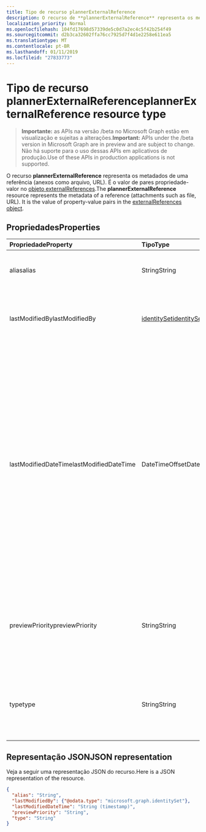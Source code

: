 ```yaml
---
title: Tipo de recurso plannerExternalReference
description: O recurso de **plannerExternalReference** representa os metadados de uma referência (anexos como arquivo, URL). É o valor de pares de valor da propriedade no objeto externalReferences.
localization_priority: Normal
ms.openlocfilehash: 104fd17698d57339de5c0d7a2ec4c5f42b254f49
ms.sourcegitcommit: d2b3ca32602ffa76cc7925d7f4d1e2258e611ea5
ms.translationtype: MT
ms.contentlocale: pt-BR
ms.lasthandoff: 01/11/2019
ms.locfileid: "27833773"
---
```

# <a name="plannerexternalreference-resource-type"></a><span data-ttu-id="1eea2-104">Tipo de recurso plannerExternalReference</span><span class="sxs-lookup"><span data-stu-id="1eea2-104">plannerExternalReference resource type</span></span>

> <span data-ttu-id="1eea2-105">**Importante:** as APIs na versão /beta no Microsoft Graph estão em visualização e sujeitas a alterações.</span><span class="sxs-lookup"><span data-stu-id="1eea2-105">**Important:** APIs under the /beta version in Microsoft Graph are in preview and are subject to change.</span></span> <span data-ttu-id="1eea2-106">Não há suporte para o uso dessas APIs em aplicativos de produção.</span><span class="sxs-lookup"><span data-stu-id="1eea2-106">Use of these APIs in production applications is not supported.</span></span>

<span data-ttu-id="1eea2-p103">O recurso **plannerExternalReference** representa os metadados de uma referência (anexos como arquivo, URL). É o valor de pares propriedade-valor no [objeto externalReferences](plannerexternalreferences.md).</span><span class="sxs-lookup"><span data-stu-id="1eea2-p103">The **plannerExternalReference** resource represents the metadata of a reference (attachments such as file, URL). It is the value of property-value pairs in the [externalReferences object](plannerexternalreferences.md).</span></span>



## <a name="properties"></a><span data-ttu-id="1eea2-109">Propriedades</span><span class="sxs-lookup"><span data-stu-id="1eea2-109">Properties</span></span>
| <span data-ttu-id="1eea2-110">Propriedade</span><span class="sxs-lookup"><span data-stu-id="1eea2-110">Property</span></span>     | <span data-ttu-id="1eea2-111">Tipo</span><span class="sxs-lookup"><span data-stu-id="1eea2-111">Type</span></span>   |<span data-ttu-id="1eea2-112">Descrição</span><span class="sxs-lookup"><span data-stu-id="1eea2-112">Description</span></span>|
|:---------------|:--------|:----------|
|<span data-ttu-id="1eea2-113">alias</span><span class="sxs-lookup"><span data-stu-id="1eea2-113">alias</span></span>|<span data-ttu-id="1eea2-114">String</span><span class="sxs-lookup"><span data-stu-id="1eea2-114">String</span></span>|<span data-ttu-id="1eea2-115">Um alias de nome para descrever a referência.</span><span class="sxs-lookup"><span data-stu-id="1eea2-115">A name alias to describe the reference.</span></span>|
|<span data-ttu-id="1eea2-116">lastModifiedBy</span><span class="sxs-lookup"><span data-stu-id="1eea2-116">lastModifiedBy</span></span>|[<span data-ttu-id="1eea2-117">identitySet</span><span class="sxs-lookup"><span data-stu-id="1eea2-117">identitySet</span></span>](identityset.md)|<span data-ttu-id="1eea2-p104">Somente leitura. A identificação de usuário pela qual isso foi modificado pela última vez.</span><span class="sxs-lookup"><span data-stu-id="1eea2-p104">Read-only. User ID by which this is last modified.</span></span>|
|<span data-ttu-id="1eea2-120">lastModifiedDateTime</span><span class="sxs-lookup"><span data-stu-id="1eea2-120">lastModifiedDateTime</span></span>|<span data-ttu-id="1eea2-121">DateTimeOffset</span><span class="sxs-lookup"><span data-stu-id="1eea2-121">DateTimeOffset</span></span>|<span data-ttu-id="1eea2-p105">Somente leitura. A data e a hora pelas quais isso foi modificado pela última vez. O tipo Timestamp representa informações de data e hora usando o formato ISO 8601 e está sempre no horário UTC. Por exemplo, meia-noite em UTC no dia 1º de janeiro de 2014 teria esta aparência: `'2014-01-01T00:00:00Z'`</span><span class="sxs-lookup"><span data-stu-id="1eea2-p105">Read-only. Date and time at which this is last modified. The Timestamp type represents date and time information using ISO 8601 format and is always in UTC time. For example, midnight UTC on Jan 1, 2014 would look like this: `'2014-01-01T00:00:00Z'`</span></span>|
|<span data-ttu-id="1eea2-126">previewPriority</span><span class="sxs-lookup"><span data-stu-id="1eea2-126">previewPriority</span></span>|<span data-ttu-id="1eea2-127">String</span><span class="sxs-lookup"><span data-stu-id="1eea2-127">String</span></span>|<span data-ttu-id="1eea2-128">Usado para definir a ordem de prioridade relativa na qual a referência será mostrada como uma visualização na tarefa.</span><span class="sxs-lookup"><span data-stu-id="1eea2-128">Used to set the relative priority order in which the reference will be shown as a preview on the task.</span></span>|
|<span data-ttu-id="1eea2-129">type</span><span class="sxs-lookup"><span data-stu-id="1eea2-129">type</span></span>|<span data-ttu-id="1eea2-130">String</span><span class="sxs-lookup"><span data-stu-id="1eea2-130">String</span></span>|<span data-ttu-id="1eea2-p106">Usado para descrever o tipo da referência. Os tipos incluem: `PowerPoint`, `Word`, `Excel`, `Other`.</span><span class="sxs-lookup"><span data-stu-id="1eea2-p106">Used to describe the type of the reference. Types include: `PowerPoint`, `Word`, `Excel`, `Other`.</span></span>|

## <a name="json-representation"></a><span data-ttu-id="1eea2-133">Representação JSON</span><span class="sxs-lookup"><span data-stu-id="1eea2-133">JSON representation</span></span>
<span data-ttu-id="1eea2-134">Veja a seguir uma representação JSON do recurso.</span><span class="sxs-lookup"><span data-stu-id="1eea2-134">Here is a JSON representation of the resource.</span></span>

<!-- {
  "blockType": "resource",
  "optionalProperties": [

  ],
  "@odata.type": "microsoft.graph.plannerExternalReference"
}-->

```json
{
  "alias": "String",
  "lastModifiedBy": {"@odata.type": "microsoft.graph.identitySet"},
  "lastModifiedDateTime": "String (timestamp)",
  "previewPriority": "String",
  "type": "String"
}

```

<!-- uuid: 8fcb5dbc-d5aa-4681-8e31-b001d5168d79
2015-10-25 14:57:30 UTC -->
<!-- {
  "type": "#page.annotation",
  "description": "plannerExternalReference resource",
  "keywords": "",
  "section": "documentation",
  "tocPath": ""
}-->
